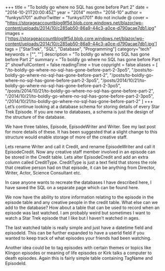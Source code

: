 +++
title = "To boldly go where no SQL has gone before Part 2"
date = "2014-10-21T20:00:45Z"
year = "2014"
month= "2014-10"
author = "funkysi1701"
authorTwitter = "funkysi1701" #do not include @
cover = "https://storageaccountblog9f5d.blob.core.windows.net/blazor/wp-content/uploads/2014/10/c285ab50-86a9-44c3-a0ce-d790acae7db1.jpg"
images = ['https://storageaccountblog9f5d.blob.core.windows.net/blazor/wp-content/uploads/2014/10/c285ab50-86a9-44c3-a0ce-d790acae7db1.jpg']
tags = ["StarTrek", "SQL", "Database", "Programming"]
category="tech"
keywords = ["", ""]
description = "To boldly go where no SQL has gone before Part 2"
summary = "To boldly go where no SQL has gone before Part 2"
showFullContent = false
readingTime = true
copyright = false
aliases = [
    "/to-boldly-go-where-no-sql-has-gone-before-part-2-3po5",
    "/posts/to-boldly-go-where-no-sql-has-gone-before-part-2",
    "/posts/to-boldly-go-where-no-sql-has-gone-before-part-2-3po5",
    "/posts/2014/10/21/to-boldly-go-where-no-sql-has-gone-before-part-2-3po5",
    "/posts/2014/10/21/to-boldly-go-where-no-sql-has-gone-before-part-2",
    "/2014/10/21/to-boldly-go-where-no-sql-has-gone-before-part-2-3po5",
    "/2014/10/21/to-boldly-go-where-no-sql-has-gone-before-part-2"
]
+++
Let’s continue looking at a database schema for storing details of every Star Trek Episode. If you are new to databases, a schema is just the design of the structure of the database.

We have three tables, Episode, EpisodeWriter and Writer. See my last post for more details of these. It has been suggested that a slight change to this structure would enable storage of more of the creative staff.

Lets rename Writer and call it Credit, and rename EpisodeWriter and call it EpisodeCredit. Now any creative staff member involved in an episode can be stored in the Credit table. Lets alter EpisodeCredit and add an extra column called CreditType. CreditType is just a text field that stores the role that creative person had on that episode, it can be anything from Director, Writer, Actor, Science Consultant etc.

In case anyone wants to recreate the databases I have described here, I have saved the SQL on a separate page which can be found here.

We now have the ability to store information relating to the episode in the episode table and any creative people in the credit table. What else can we add to the database? How about a table that can be used to record when an episode was last watched. I am probably weird but sometimes I want to watch a Star Trek episode that I like but I haven’t watched in ages.

The last watched table is really simple and just have a datetime field and episodeId. This can be further expanded to have a userId field if you wanted to keep track of what episodes your friends had been watching.

Another idea could be to tag episodes with certain themes or topics like Klingon episodes or meaning of life episodes or Kirk talks a computer to death episodes. Again this is fairly simple table containing TagName and EpisodeId.